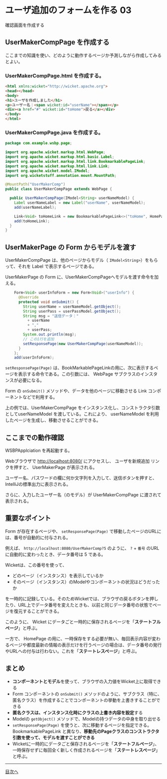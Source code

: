 # ユーザ追加のフォームを作る 03

確認画面を作成する

## UserMakerCompPage を作成する

ここまでの知識を使い、どのように動作するページか予測しながら作成してみるとよい。

### UserMakerCompPage.html を作成する。

```html
<html xmlns:wicket="http://wicket.apache.org">
<head></head>
<body>
<h1>ユーザを作成しました</h1>
<p>ユーザー名：<span wicket:id="userName"></span></p>
<div><a href="#" wicket:id="toHome">戻る</a></div>
</body>
</html>
```

### UserMakerCompPage.java を作成する。

```java
package com.example.wsbp.page;

import org.apache.wicket.markup.html.WebPage;
import org.apache.wicket.markup.html.basic.Label;
import org.apache.wicket.markup.html.link.BookmarkablePageLink;
import org.apache.wicket.markup.html.link.Link;
import org.apache.wicket.model.IModel;
import org.wicketstuff.annotation.mount.MountPath;

@MountPath("UserMakerComp")
public class UserMakerCompPage extends WebPage {

  public UserMakerCompPage(IModel<String> userNameModel) {
    Label userNameLabel = new Label("userName", userNameModel);
    add(userNameLabel);

    Link<Void> toHomeLink = new BookmarkablePageLink<>("toHome", HomePage.class);
    add(toHomeLink);
  }
}
```

## UserMakerPage の Form からモデルを渡す

UserMakerCompPage は、他のページからモデル（ `IModel<String>`）をもらって、それを Label で表示するページである。

UserMakerPage の Form に、UserMakerCompPageへモデルを渡す命令を加える。

```java
    Form<Void> userInfoForm = new Form<Void>("userInfo") {
      @Override
      protected void onSubmit() {
        String userName = userNameModel.getObject();
        String userPass = userPassModel.getObject();
        String msg = "送信データ："
          + userName
          + ","
          + userPass;
        System.out.println(msg);
        // この1行を追加
        setResponsePage(new UserMakerCompPage(userNameModel));
      }
    };
    add(userInfoForm);
```

`setResponsePage(Page)` は、BookMarkablePageLinkの用に、次に表示するページを表示する命令である。この引数には、 WebPage サブクラスのインスタンスが必要になる。

Form の `onSubmit()`  メソッドや、データを他のページに移動させる Link コンポーネントなどで利用する。

上の例では、UserMakerCompPage をインスタンス化し、コンストラクタ引数としてuserNameModel を渡している。これにより、 userNameModel を利用したページを生成し、移動させることができる。

## ここまでの動作確認

WSBPApplciation を再起動する。

Webブラウザで [http://localhost:8080/](http://localhost:8080/) にアクセスし、 ユーザを新規追加 リンクを押すと、 UserMakerPage が表示される。

ユーザー名、パスワードの欄に何か文字列を入力して、送信ボタンを押すと、IntelliJの標準出力に表示される。

さらに、入力したユーザー名（のモデル）が UserMakerCompPage に渡されて表示される。

## 重要なポイント

Form が存在するページや、 `setResponsePage(Page)` で移動したページのURLには、番号が自動的に付与される。

例えば、 `http://localhost:8080/UserMakerComp?5` のように、 `?` + `番号` のURLに自動的に変わったとき、データ番号は 5 である。

Wicketは、この番号を使って、

- どのページ（インスタンス）を表示しているか
- そのページ（インスタンス）のModelやコンポーネントの状況はどうだったか

を一時的に記録している。そのためWicketでは、ブラウザの戻るボタンを押したり、URL上でデータ番号を変えたときも、以前と同じデータ番号の状態でページを復元することができる。

このように、 Wicket にデータごと一時的に保存されるページを「**ステートフルページ**」と呼ぶ。

一方で、 HomePage の用に、一時保存をする必要が無い、毎回表示内容が変わるページや都度最新の情報の表示だけを行うページの場合は、データ番号の発行やURLへの付与は行わない。これを「**ステートレスページ**」と呼ぶ。

## まとめ

- **コンポーネントとモデル**を使って、ブラウザの入力値をWicket上に取得できる
- Form コンポーネントの `onSubmit()` メソッドのように、サブクラス（特に、匿名クラス）を作成することでコンポーネントの挙動を上書きすることができる
- **匿名クラスは、インスタンス化時にクラスの上書き内容を設定**する
- Modelの `getObject()` メソッドで、Modelの持つデータの中身を取り出せる
- `setResponsePage(Page)` を使うと、次に移動するページを指定できる。 BookmarkablePageLink と異なり、**移動先のPageクラスのコンストラクタ引数を使って、モデルを渡すことができる**
- Wicketに一時的にデータごと保存されるページを「**ステートフルページ**」、一時保存せずに毎回全く新しく作成されるページを「**ステートレスページ**」と呼ぶ。

----

[目次へ](../../README.md) 

